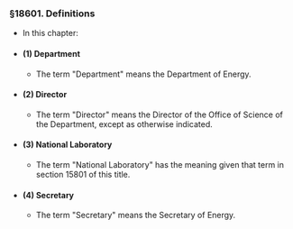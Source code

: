 ### §18601. Definitions
* In this chapter:

* #### (1) Department
  * The term "Department" means the Department of Energy.

* #### (2) Director
  * The term "Director" means the Director of the Office of Science of the Department, except as otherwise indicated.

* #### (3) National Laboratory
  * The term "National Laboratory" has the meaning given that term in section 15801 of this title.

* #### (4) Secretary
  * The term "Secretary" means the Secretary of Energy.